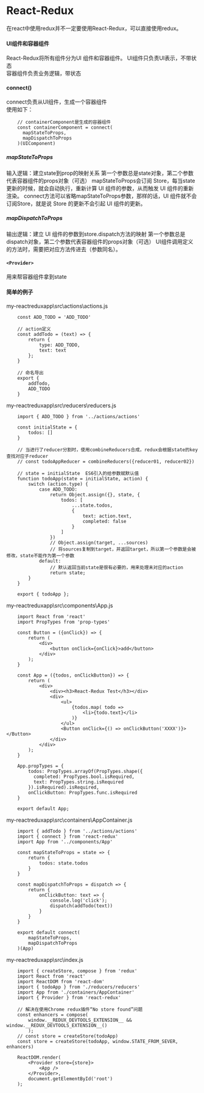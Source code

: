 # React-Redux
在react中使用redux并不一定要使用React-Redux，可以直接使用redux。

#### UI组件和容器组件
React-Redux将所有组件分为UI 组件和容器组件。
UI组件只负责UI表示，不带状态   
容器组件负责业务逻辑，带状态   

#### connect()
connect负责从UI组件，生成一个容器组件   
使用如下：   
```
    // containerComponent是生成的容器组件
    const containerComponent = connect(
      mapStateToProps,
      mapDispatchToProps
    )(UIComponent)
```
##### mapStateToProps
输入逻辑：建立state到prop的映射关系
第一个参数总是state对象，第二个参数代表容器组件的props对象（可选）
mapStateToProps会订阅 Store，每当state更新的时候，就会自动执行，重新计算 UI 组件的参数，从而触发 UI 组件的重新渲染。
connect方法可以省略mapStateToProps参数，那样的话，UI 组件就不会订阅Store，就是说 Store 的更新不会引起 UI 组件的更新。

##### mapDispatchToProps
输出逻辑：建立 UI 组件的参数到store.dispatch方法的映射
第一个参数总是dispatch对象，第二个参数代表容器组件的props对象（可选）
UI组件调用定义的方法时，需要把对应方法传进去（参数同名）。

#### `<Provider>`
用来帮容器组件拿到state

#### 简单的例子
my-reactreduxapp\src\actions\actions.js
```
    const ADD_TODO = 'ADD_TODO'

    // action定义
    const addTodo = (text) => {
        return {
            type: ADD_TODO,
            text: text
        };
    }

    // 命名导出
    export {
        addTodo, 
        ADD_TODO
    }
```

my-reactreduxapp\src\reducers\reducers.js
```
    import { ADD_TODO } from '../actions/actions'

    const initialState = {
        todos: []
    }

    // 当进行了reducer分割时，使用combineReducers合成，redux会根据state的key查找对应子reducer
    // const todoAppReducer = combineReducers({reducer01, reducer02})

    // state = initialState  ES6引入的给参数赋默认值
    function todoApp(state = initialState, action) {
        switch (action.type) {
            case ADD_TODO:
                return Object.assign({}, state, {
                    todos: [
                        ...state.todos,
                        {
                            text: action.text,
                            completed: false
                        }
                    ]
                })
                // Object.assign(target, ...sources)
                // 将sources复制到target，并返回target，所以第一个参数是会被修改，state不能作为第一个参数
            default:
                // 默认返回当前state是很有必要的，用来处理未对应的action
                return state;
        }
    }

    export { todoApp };
```

my-reactreduxapp\src\components\App.js
```
    import React from 'react'
    import PropTypes from 'prop-types'

    const Button = ({onClick}) => {
        return (
            <div>
                <button onClick={onClick}>add</button>
            </div>
        );
    }

    const App = ({todos, onClickButton}) => {
        return (
            <div>
                <div><h3>React-Redux Test</h3></div>
                <div>
                    <ul>
                        {todos.map( todo => 
                            <li>{todo.text}</li>
                        )}
                    </ul>
                    <Button onClick={() => onClickButton('XXXX')}></Button>
                </div>
            </div>
        );
    }

    App.propTypes = {
        todos: PropTypes.arrayOf(PropTypes.shape({
          completed: PropTypes.bool.isRequired,
          text: PropTypes.string.isRequired
        }).isRequired).isRequired,
        onClickButton: PropTypes.func.isRequired
    }

    export default App;
```

my-reactreduxapp\src\containers\AppContainer.js
```
    import { addTodo } from '../actions/actions'
    import { connect } from 'react-redux'
    import App from '../components/App'

    const mapStateToProps = state => {
        return {
            todos: state.todos
        }
    }

    const mapDispatchToProps = dispatch => {
        return {
            onClickButton: text => {
                console.log('click');
                dispatch(addTodo(text))
            }
        }
    }

    export default connect(
        mapStateToProps, 
        mapDispatchToProps
    )(App)
```

my-reactreduxapp\src\index.js
```
    import { createStore, compose } from 'redux'
    import React from 'react'
    import ReactDOM from 'react-dom'
    import { todoApp } from './reducers/reducers'
    import App from './containers/AppContainer'
    import { Provider } from 'react-redux'

    // 解决在使用Chrome redux插件“No store found”问题
    const enhancers = compose(
        window.__REDUX_DEVTOOLS_EXTENSION__ && window.__REDUX_DEVTOOLS_EXTENSION__()
        );
    // const store = createStore(todoApp)
    const store = createStore(todoApp, window.STATE_FROM_SEVER, enhancers)

    ReactDOM.render(
        <Provider store={store}>
            <App />
        </Provider>,
        document.getElementById('root')
    );
```
